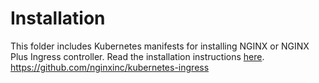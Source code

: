 # Installation

This folder includes Kubernetes manifests for installing NGINX or NGINX Plus Ingress controller. Read the installation instructions [here](../docs/installation.md).
https://github.com/nginxinc/kubernetes-ingress


